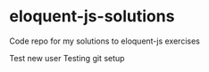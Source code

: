 # eloquent-js-solutions

Code repo for my solutions to eloquent-js exercises

Test new user
Testing git setup
